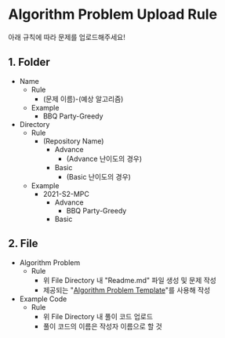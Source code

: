 # Algorithm Problem Upload Rule
아래 규칙에 따라 문제를 업로드해주세요!

## 1. Folder
- Name
	- Rule
		- (문제 이름)-(예상 알고리즘)
	- Example
		- BBQ Party-Greedy
- Directory
	-  Rule
		- (Repository Name)
			- Advance
				- (Advance 난이도의 경우)
			- Basic
				- (Basic 난이도의 경우)
	- Example
		- 2021-S2-MPC
			- Advance
				- BBQ Party-Greedy
			- Basic

## 2. File
- Algorithm Problem
	- Rule
		- 위 File Directory 내 "Readme.md" 파일 생성 및 문제 작성
		- 제공되는 "[Algorithm Problem Template](https://github.com/MPC-Myongji-Programming-Contest/Guide/blob/main/Template/Algorithm%20Problem%20Template.md)"를 사용해 작성
- Example Code
	- Rule
		- 위 File Directory 내 풀이 코드 업로드
		- 풀이 코드의 이름은 작성자 이름으로 할 것
